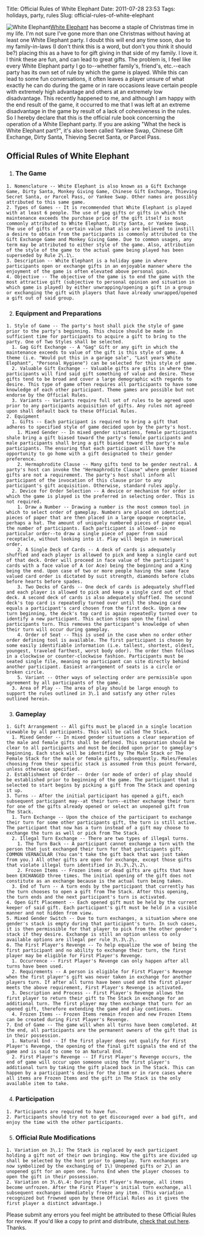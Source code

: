 Title: Official Rules of White Elephant
Date: 2011-07-28 23:53
Tags: holidays, party, rules
Slug: official-rules-of-white-elephant

![White Elephant](http://blog.traeblain.com/wp-content/uploads/white-elephant-statue.jpg "White Elephant alignright")[White Elephant](http://en.wikipedia.org/wiki/White_elephant_gift_exchange) has become a staple of Christmas time in my life. I'm not sure I've gone more than one Christmas without having at least one White Elephant party. I doubt this will end any time soon, due to my family-in-laws (I don't think this is a word, but don't you think it should be?) placing this as a have to for gift giving in that side of my family. I love it. I think these are fun, and can lead to great gifts. The problem is, I feel like every White Elephant party I go to--whether family's, friend's, etc.--each party has its own set of rule by which the game is played. While this can lead to some fun conversations, it often leaves a player unsure of what exactly he can do during the game or in rare occasions leave certain people with extremely high advantage and others at an extremely low disadvantage. This recently happened to me, and although I am happy with the end result of the game, it occurred to me that I was left at an extreme disadvantage in the game by result of a lack of cohesiveness in the rules. So I hereby declare that this is the official rule book concerning the operation of a White Elephant party. If you are asking "What the heck is White Elephant part?", it's also been called Yankee Swap, Chinese Gift Exchange, Dirty Santa, Thieving Secret Santa, or Parcel Pass.

## Official Rules of White Elephant

  1. ### The Game

    1. Nomenclature -- White Elephant is also known as a Gift Exchange Game, Dirty Santa, Monkey Giving Game, Chinese Gift Exchange, Thieving Secret Santa, or Parcel Pass, or Yankee Swap. Other names are possibly attributed to this same game.
    2. Types of Games -- It is recommended that White Elephant is played with at least 6 people. The use of gag gifts or gifts in which the maintenance exceeds the purchase price of the gift itself is most commonly attributed to White Elephant, Dirty Santa, or Yankee Swap. The use of gifts of a certain value that also are believed to instill a desire to obtain from the participants is commonly attributed to the Gift Exchange Game and Monkey Giving Game. Due to common usages, any term may be attributed to either style of the game. Also, attribution of the style of the game to the actual game being played has been superseded by Rule 2\.1\.
    3. Description -- White Elephant is a holiday game in where participants open or exchange gifts in an enjoyable manner where the enjoyment of the game is often elevated above personal gain.
    4. Objective -- The objective of the game is to end the game with the most attractive gift (subjective to personal opinion and situation in which game is played) by either unwrapping/opening a gift in a group or exchanging the gift with players that have already unwrapped/opened a gift out of said group.
    
  2. ### Equipment and Preparations

    1. Style of Game -- The party's host shall pick the style of game prior to the party's beginning. This choice should be made in sufficient time for participants to acquire a gift to bring to the party. One of Two Styles shall be selected.
      1. Gag Gift Exchange -- A "Gag" Gift or any gift in which the maintenance exceeds to value of the gift is this style of game. A theme (i.e. "Would put this in a garage sale", "Last years White Elephant", "Personal Hygiene") can be selected for this style of game.
      2. Valuable Gift Exchange -- Valuable gifts are gifts in where the participants will find said gift something of value and desire. These gifts tend to be broad and cover a large demographic with regards to desire. This type of game often requires all participants to have some knowledge of each other participant. Theme games are possible but not endorse by the Official Rules.
      3. Variants -- Variants require full set of rules to be agreed upon prior to any participants acquisition of gifts. Any rules not agreed upon shall default back to these Official Rules.
    2. Equipment
      1. Gifts -- Each participant is required to bring a gift that adheres to specified style of game decided upon by the party's host.
        1. Mixed Gender -- In mixed gender situations, female participants shale bring a gift biased toward the party's female participants and male participants shall bring a gift biased toward the party's male participants. The ensuring that each participant will have the opportunity to go home with a gift designated to their gender preference.
        2. Hermaphrodite Clause -- Many gifts tend to be gender neutral. A party's host can invoke the "Hermaphrodite Clause" where gender biased gifts are not a requirement. The party's host shall inform all participant of the invocation of this clause prior to any participant's gift acquisition. Otherwise, standard rules apply.
      2. Device for Order Selection -- A device or mechanism for order in which the game is played is the preferred in selecting order. This is not required.
        1. Draw a Number -- Drawing a number is the most common tool in which to select order of gameplay. Numbers are placed on identical pieces of paper that are then placed in a large opaque receptacle, perhaps a hat. The amount of uniquely numbered pieces of paper equal the number of participants. Each participant is allowed--in no particular order--to draw a single piece of paper from said receptacle, without looking into it. Play will begin in numerical order.
        2. A Single Deck of Cards -- A deck of cards is adequately shuffled and each player is allowed to pick and keep a single card out of that deck. Order will proceed in face value of the participant's cards with a face value of A (or Ace) being the beginning and a King being the end. Upon case of two or more people having the same face valued card order is dictated by suit strength, diamonds before clubs before hearts before spades.
        3. Two Decks of Cards -- One deck of cards is adequately shuffled and each player is allowed to pick and keep a single card out of that deck. A second deck of cards is also adequately shuffled. The second deck's top card is repeatedly turned over until the showing card equals a participant's card chosen from the first deck. Upon a new turn beginning, the deck's top card is again repeatedly turned over to identify a new participant. This action stops upon the final participants turn. This removes the participant's knowledge of when their turn will occur during gameplay.
        4. Order of Seat -- This is used in the case when no order other order defining tool is available. The first participant is chosen by some easily identifiable information (i.e. tallest, shortest, oldest, youngest, traveled farthest, worst body odor). The order then follows in a clockwise or counter-clockwise fashion. Participants must be seated single file, meaning no participant can site directly behind another participant. Easiest arrangement of seats is a circle or broken circle.
        5. Variant -- Other ways of selecting order are permissible upon agreement by all participants of the game.
      3. Area of Play -- The area of play should be large enough to support the rules outlined in 3\.1 and satisfy any other rules outlined herein.

  3. ### Gameplay

    1. Gift Arrangement -- All gifts must be placed in a single location viewable by all participants. This will be called The Stack.
      1. Mixed Gender -- In mixed gender situations a clear separation of the male and female gifts shall be defined. This separation should be clear to all participants and must be decided upon prior to gameplay's beginning. Each stack will be identified by The Male Stack or The Female Stack for the male or female gifts, subsequently. Males/Females choosing from their specific stack is assumed from this point forward, unless otherwise specified.
    2. Establishment of Order -- Order (or mode of order) of play should be established prior to beginning of the game. The participant that is selected to start begins by picking a gift from The Stack and opening it up.
    3. Turns -- After the initial participant has opened a gift, each subsequent participant may--at their turn--either exchange their turn for one of the gifts already opened or select an unopened gift from The Stack.
      1. Turn Exchange -- Upon the choice of the participant to exchange their turn for some other participants gift, the turn is still active. The participant that now has a turn instead of a gift may choose to exchange the turn as well or pick from The Stack.
      2. Illegal Turn Exchange -- There are two types of illegal turns.
        1. The Turn Back -- A participant cannot exchange a turn with the person that just exchanged their turn for that participants gift. COMMON VERNACULAR (You can't take the gift back that was just taken from you.) All other gifts are open for exchange, except those gifts that violate illegal turn identified in 3\.3\.2\.2\.
        2. Frozen Items -- Frozen items or dead gifts are gifts that have been EXCHANGED three times. The initial opening of the gift does not constitute as an exchange because is the actual turn being taken.
      3. End of Turn -- A turn ends by the participant that currently has the turn chooses to open a gift from The Stack. After this opening, the turn ends and the next participant's turn is activated.
    4. Open Gift Placement -- Each opened gift must be held by the current keeper of said gift. Each participant's gift must be held in a visible manner and not hidden from view.
    5. Mixed Gender Switch -- Due to turn exchanges, a situation where one gender's stack is empty during that participant's turn. In such cases, it is then permissible for that player to pick from the other gender's stack if they desire. Exchange is still an option unless to only available options are illegal per rule 3\.3\.2\.
    6. The First Player's Revenge -- To help equalize the woe of being the first participant and no ability to exchange their turn, the first player may be eligible for First Player's Revenge.
      1. Occurrence -- First Player's Revenge can only happen after all turns have been used.
      2. Requirements -- A person is eligible for First Player's Revenge when the first player's gift was never taken in exchange for another players turn. If after all turns have been used and the first player meets the above requirement, First Player's Revenge is activated.
      3. Description and Process -- First Player's Revenge allows the first player to return their gift to The Stack in exchange for an additional turn. The first player may then exchange that turn for an opened gift, therefore extending the game and play continues.
      4. Frozen Items -- Frozen Items remain frozen and new Frozen Items can be created during First Player's Revenge.
    7. End of Game -- The game will when all turns have been completed. At the end, all participants are the permanent owners of the gift that is in their possession.
      1. Natural End -- If the first player does not qualify for First Player's Revenge, the opening of the final gift signals the end of the game and is said to come to an Natural End.
      2. First Player's Revenge -- If First Player's Revenge occurs, the end of game will occur upon someone using the first player's additional turn by taking the gift placed back in The Stack. This can happen by a participant's desire for the item or in rare cases where all items are Frozen Items and the gift in The Stack is the only available item to take.

  4. ### Participation

    1. Participants are required to have fun.
    2. Participants should try not to get discouraged over a bad gift, and enjoy the time with the other participants.

  5. ### Official Rule Modifications

    1. Variation on 3\.1: The Stack is replaced by each participant holding a gift not of their own bringing. How the gifts are divided up shall be selected by the host prior to gameplay. Turn exchanges are now symbolized by the exchanging of 1\) Unopened gifts or 2\) an unopened gift for an open one. Turns End when the player chooses to open the gift in their possession.
    2. Variation on 3\.6\.4: During First Player's Revenge, all items become unfrozen. After the First Player's initial turn exchange, all subsequent exchanges immediately freeze any item. (This variation recognized but frowned upon by these Official Rules as it gives the first player a distinct advantage.)

Please submit any errors you feel might be attributed to these Official Rules for review. If you'd like a copy to print and distribute, [check that out here](https://docs.google.com/document/d/1I0jsKJZfrTKQQRsNvUHJpU0jRE3vCMk-AY1FQWwRPsE/edit?hl=en_US). Thanks.

